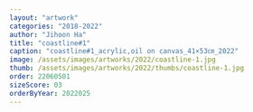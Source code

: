 ```yaml
---
layout: "artwork"
categories: "2018-2022"
author: "Jihoon Ha"
title: "coastline#1"
caption: "coastline#1_acrylic,oil on canvas_41×53㎝_2022"
image: /assets/images/artworks/2022/coastline-1.jpg
thumb: /assets/images/artworks/2022/thumbs/coastline-1.jpg
order: 22060501
sizeScore: 03
orderByYear: 2022025
---
```

